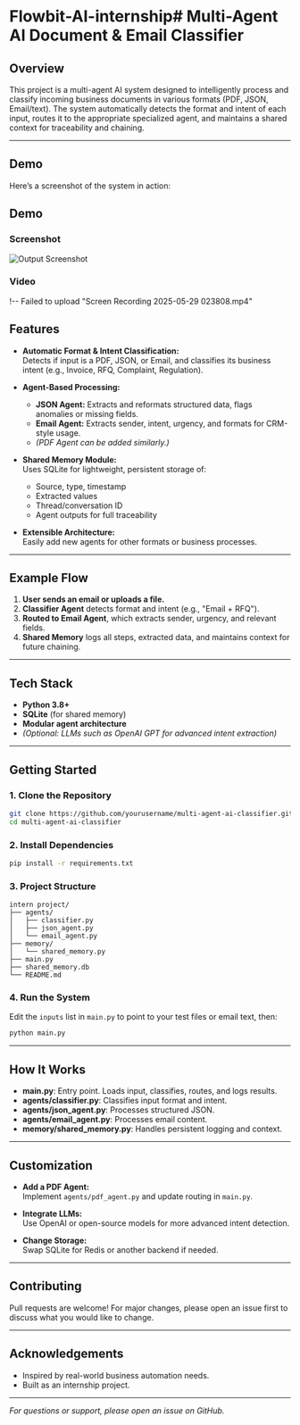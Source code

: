 # Flowbit-AI-internship# Multi-Agent AI Document & Email Classifier

## Overview

This project is a multi-agent AI system designed to intelligently process and classify incoming business documents in various formats (PDF, JSON, Email/text). The system automatically detects the format and intent of each input, routes it to the appropriate specialized agent, and maintains a shared context for traceability and chaining.

---
## Demo

Here’s a screenshot of the system in action:


## Demo

### Screenshot

![Output Screenshot]()

### Video

!-- Failed to upload "Screen Recording 2025-05-29 023808.mp4" 



## Features

- **Automatic Format & Intent Classification:**  
  Detects if input is a PDF, JSON, or Email, and classifies its business intent (e.g., Invoice, RFQ, Complaint, Regulation).

- **Agent-Based Processing:**  
  - **JSON Agent:** Extracts and reformats structured data, flags anomalies or missing fields.
  - **Email Agent:** Extracts sender, intent, urgency, and formats for CRM-style usage.
  - *(PDF Agent can be added similarly.)*

- **Shared Memory Module:**  
  Uses SQLite for lightweight, persistent storage of:
  - Source, type, timestamp
  - Extracted values
  - Thread/conversation ID
  - Agent outputs for full traceability

- **Extensible Architecture:**  
  Easily add new agents for other formats or business processes.

---

## Example Flow

1. **User sends an email or uploads a file.**
2. **Classifier Agent** detects format and intent (e.g., "Email + RFQ").
3. **Routed to Email Agent**, which extracts sender, urgency, and relevant fields.
4. **Shared Memory** logs all steps, extracted data, and maintains context for future chaining.

---

## Tech Stack

- **Python 3.8+**
- **SQLite** (for shared memory)
- **Modular agent architecture**
- *(Optional: LLMs such as OpenAI GPT for advanced intent extraction)*

---

## Getting Started

### 1. Clone the Repository

```bash
git clone https://github.com/yourusername/multi-agent-ai-classifier.git
cd multi-agent-ai-classifier
```

### 2. Install Dependencies

```bash
pip install -r requirements.txt
```

### 3. Project Structure

```
intern project/
├── agents/
│   ├── classifier.py
│   ├── json_agent.py
│   └── email_agent.py
├── memory/
│   └── shared_memory.py
├── main.py
├── shared_memory.db
└── README.md
```

### 4. Run the System

Edit the `inputs` list in `main.py` to point to your test files or email text, then:

```bash
python main.py
```

---

## How It Works

- **main.py**: Entry point. Loads input, classifies, routes, and logs results.
- **agents/classifier.py**: Classifies input format and intent.
- **agents/json_agent.py**: Processes structured JSON.
- **agents/email_agent.py**: Processes email content.
- **memory/shared_memory.py**: Handles persistent logging and context.

---

## Customization

- **Add a PDF Agent:**  
  Implement `agents/pdf_agent.py` and update routing in `main.py`.

- **Integrate LLMs:**  
  Use OpenAI or open-source models for more advanced intent detection.

- **Change Storage:**  
  Swap SQLite for Redis or another backend if needed.

---

## Contributing

Pull requests are welcome! For major changes, please open an issue first to discuss what you would like to change.

---



## Acknowledgements

- Inspired by real-world business automation needs.
- Built as an internship project.

---

*For questions or support, please open an issue on GitHub.*
